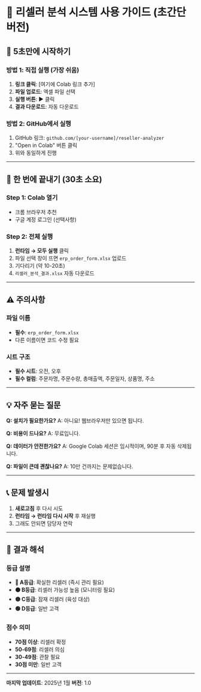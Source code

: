 # 🚀 리셀러 분석 시스템 사용 가이드 (초간단 버전)

## 📌 5초만에 시작하기

### 방법 1: 직접 실행 (가장 쉬움)
1. **링크 클릭**: [여기에 Colab 링크 추가]
2. **파일 업로드**: 엑셀 파일 선택
3. **실행 버튼**: ▶️ 클릭
4. **결과 다운로드**: 자동 다운로드

### 방법 2: GitHub에서 실행
1. GitHub 링크: `github.com/[your-username]/reseller-analyzer`
2. "Open in Colab" 버튼 클릭
3. 위와 동일하게 진행

---

## 🎯 한 번에 끝내기 (30초 소요)

### Step 1: Colab 열기
- 크롬 브라우저 추천
- 구글 계정 로그인 (선택사항)

### Step 2: 전체 실행
1. **런타임 → 모두 실행** 클릭
2. 파일 선택 창이 뜨면 `erp_order_form.xlsx` 업로드
3. 기다리기 (약 10-20초)
4. `리셀러_분석_결과.xlsx` 자동 다운로드

---

## ⚠️ 주의사항

### 파일 이름
- **필수**: `erp_order_form.xlsx`
- 다른 이름이면 코드 수정 필요

### 시트 구조
- **필수 시트**: 오전, 오후
- **필수 컬럼**: 주문자명, 주문수량, 총매출액, 주문일자, 상품명, 주소

---

## 💡 자주 묻는 질문

**Q: 설치가 필요한가요?**
A: 아니요! 웹브라우저만 있으면 됩니다.

**Q: 비용이 드나요?**
A: 무료입니다.

**Q: 데이터가 안전한가요?**
A: Google Colab 세션은 임시적이며, 90분 후 자동 삭제됩니다.

**Q: 파일이 큰데 괜찮나요?**
A: 10만 건까지는 문제없습니다.

---

## 📞 문제 발생시

1. **새로고침** 후 다시 시도
2. **런타임 → 런타임 다시 시작** 후 재실행
3. 그래도 안되면 담당자 연락

---

## 🎉 결과 해석

### 등급 설명
- **🔴 A등급**: 확실한 리셀러 (즉시 관리 필요)
- **🟠 B등급**: 리셀러 가능성 높음 (모니터링 필요)
- **🟡 C등급**: 잠재 리셀러 (육성 대상)
- **🟢 D등급**: 일반 고객

### 점수 의미
- **70점 이상**: 리셀러 확정
- **50-69점**: 리셀러 의심
- **30-49점**: 관찰 필요
- **30점 미만**: 일반 고객

---

**마지막 업데이트**: 2025년 1월
**버전**: 1.0
